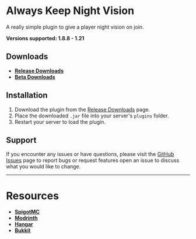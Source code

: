 # Always Keep Night Vision

A really simple plugin to give a player night vision on join.

**Versions supported: 1.8.8 - 1.21**

## Downloads

- **[Release Downloads](https://github.com/Lncvrt/AlwaysNightVision/releases/latest)**
- **[Beta Downloads](https://github.com/Lncvrt/AlwaysNightVision/actions/workflows/compile.yml)**

## Installation

1. Download the plugin from the [Release Downloads](https://github.com/Lncvrt/AlwaysNightVision/releases/latest) page.
2. Place the downloaded `.jar` file into your server's `plugins` folder.
3. Restart your server to load the plugin.

## Support

If you encounter any issues or have questions, please visit the [GitHub Issues](https://github.com/Lncvrt/AlwaysNightVision/issues) page to report bugs or request features open an issue to discuss what you would like to change.

---

# Resources
- **[SpigotMC](https://www.spigotmc.org/resources/alwaysnightvision.117478/)**
- **[Modrinth](https://modrinth.com/plugin/anv)**
- **[Hangar](https://hangar.papermc.io/Lncvrt/AlwaysNightVision)**
- **[Bukkit](https://dev.bukkit.org/projects/alwaysnightvision)**
